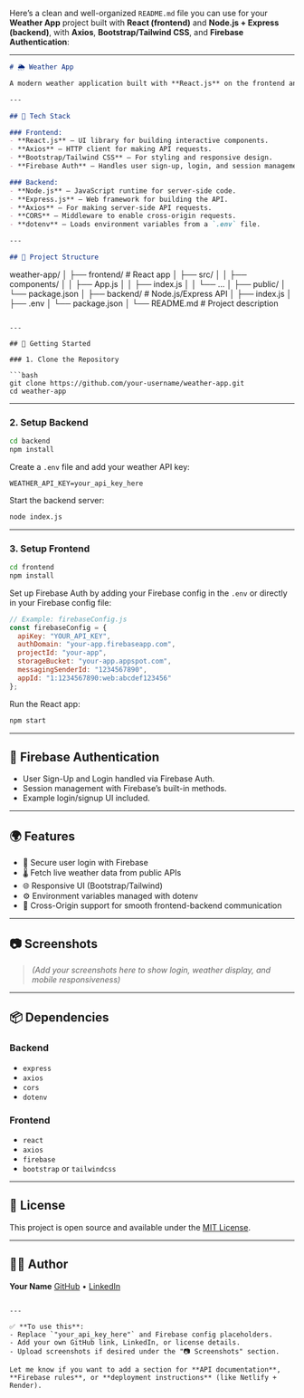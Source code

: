 Here’s a clean and well-organized `README.md` file you can use for your **Weather App** project built with **React (frontend)** and **Node.js + Express (backend)**, with **Axios**, **Bootstrap/Tailwind CSS**, and **Firebase Authentication**:

---

```markdown
# 🌦️ Weather App

A modern weather application built with **React.js** on the frontend and **Node.js (Express)** on the backend. The app fetches weather data from an external API using **Axios**, supports user authentication with **Firebase**, and is styled using **Bootstrap** or **Tailwind CSS**.

---

## 🔧 Tech Stack

### Frontend:
- **React.js** – UI library for building interactive components.
- **Axios** – HTTP client for making API requests.
- **Bootstrap/Tailwind CSS** – For styling and responsive design.
- **Firebase Auth** – Handles user sign-up, login, and session management.

### Backend:
- **Node.js** – JavaScript runtime for server-side code.
- **Express.js** – Web framework for building the API.
- **Axios** – For making server-side API requests.
- **CORS** – Middleware to enable cross-origin requests.
- **dotenv** – Loads environment variables from a `.env` file.

---

## 📁 Project Structure

```

weather-app/
│
├── frontend/               # React app
│   ├── src/
│   │   ├── components/
│   │   ├── App.js
│   │   ├── index.js
│   │   └── ...
│   ├── public/
│   └── package.json
│
├── backend/                # Node.js/Express API
│   ├── index.js
│   ├── .env
│   └── package.json
│
└── README.md               # Project description

````

---

## 🚀 Getting Started

### 1. Clone the Repository

```bash
git clone https://github.com/your-username/weather-app.git
cd weather-app
````

---

### 2. Setup Backend

```bash
cd backend
npm install
```

Create a `.env` file and add your weather API key:

```
WEATHER_API_KEY=your_api_key_here
```

Start the backend server:

```bash
node index.js
```

---

### 3. Setup Frontend

```bash
cd frontend
npm install
```

Set up Firebase Auth by adding your Firebase config in the `.env` or directly in your Firebase config file:

```js
// Example: firebaseConfig.js
const firebaseConfig = {
  apiKey: "YOUR_API_KEY",
  authDomain: "your-app.firebaseapp.com",
  projectId: "your-app",
  storageBucket: "your-app.appspot.com",
  messagingSenderId: "1234567890",
  appId: "1:1234567890:web:abcdef123456"
};
```

Run the React app:

```bash
npm start
```

---

## 🔐 Firebase Authentication

* User Sign-Up and Login handled via Firebase Auth.
* Session management with Firebase’s built-in methods.
* Example login/signup UI included.

---

## 🌍 Features

* 🔐 Secure user login with Firebase
* 🌡️ Fetch live weather data from public APIs
* 🌐 Responsive UI (Bootstrap/Tailwind)
* ⚙️ Environment variables managed with dotenv
* 🔁 Cross-Origin support for smooth frontend-backend communication

---

## 📷 Screenshots

> *(Add your screenshots here to show login, weather display, and mobile responsiveness)*

---

## 📦 Dependencies

### Backend

* `express`
* `axios`
* `cors`
* `dotenv`

### Frontend

* `react`
* `axios`
* `firebase`
* `bootstrap` or `tailwindcss`

---

## 📜 License

This project is open source and available under the [MIT License](LICENSE).

---

## 🙋‍♀️ Author

**Your Name**
[GitHub](https://github.com/your-username) • [LinkedIn](https://linkedin.com/in/your-link)

```

---

✅ **To use this**:
- Replace `"your_api_key_here"` and Firebase config placeholders.
- Add your own GitHub link, LinkedIn, or license details.
- Upload screenshots if desired under the "📷 Screenshots" section.

Let me know if you want to add a section for **API documentation**, **Firebase rules**, or **deployment instructions** (like Netlify + Render).
```
